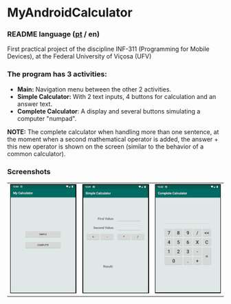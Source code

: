 # MyAndroidCalculator
### README language ([pt](README-pt.md) / en)

First practical project of the discipline INF-311 (Programming for Mobile Devices), at the Federal University of Viçosa (UFV)

### The program has 3 activities:
* **Main:** Navigation menu between the other 2 activities.
* **Simple Calculator:** With 2 text inputs, 4 buttons for calculation and an answer text.
* **Complete Calculator**: A display and several buttons simulating a computer "numpad".

**NOTE:** The complete calculator when handling more than one sentence, at the moment when a second mathematical operator is added, the answer + this new operator is shown on the screen (similar to the behavior of a common calculator).

### Screenshots
<table>
  <tr>
    <td><img src="screenshots/screen1.png"></td>
    <td><img src="screenshots/screen2.png"></td>
    <td><img src="screenshots/screen3.png"></td>
  </tr>
 </table>

